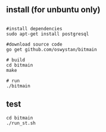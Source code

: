 ## install (for unbuntu only)

```

#install dependencies
sudo apt-get install postgresql

#download source code
go get github.com/oswystan/bitmain

# build
cd bitmain
make

# run
./bitmain

```

## test

```
cd bitmain
./run_st.sh

```